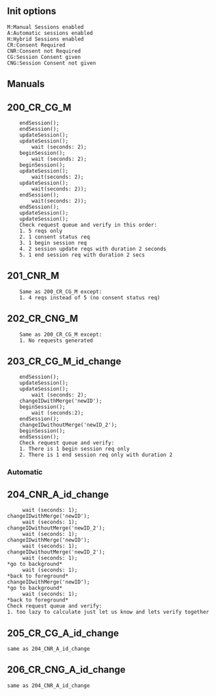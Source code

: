 ## Init options
    M:Manual Sessions enabled
    A:Automatic sessions enabled
    H:Hybrid Sessions enabled
    CR:Consent Required
    CNR:Consent not Required
    CG:Session Consent given
    CNG:Session Consent not given

## Manuals

## 200_CR_CG_M
        endSession();
        endSession();
        updateSession();
        updateSession();
            wait (seconds: 2);
        beginSession();
            wait (seconds: 2);
        beginSession();
        updateSession();
            wait(seconds: 2);
        updateSession();
            wait(seconds: 2));
        endSession();
            wait(seconds: 2));
        endSession();
        updateSession();
        updateSession();
        Check request queue and verify in this order:
        1. 5 reqs only
        2. 1 consent status req
        3. 1 begin session req
        4. 2 session update reqs with duration 2 seconds
        5. 1 end session req with duration 2 secs

## 201_CNR_M
        Same as 200_CR_CG_M except:
        1. 4 reqs instead of 5 (no consent status req)

## 202_CR_CNG_M
        Same as 200_CR_CG_M except:
        1. No requests generated

## 203_CR_CG_M_id_change
        endSession();
        updateSession();
        updateSession();
            wait (seconds: 2);
        changeIDwithMerge('newID');
        beginSession();
            wait (seconds:2);
        endSession();
        changeIDwithoutMerge('newID_2');
        beginSession();
        endSession();
        Check request queue and verify:
        1. There is 1 begin session req only
        2. There is 1 end session req only with duration 2

### Automatic

## 204_CNR_A_id_change
         wait (seconds: 1);
    changeIDwithMerge('newID');
         wait (seconds: 1);
    changeIDwithoutMerge('newID_2');
         wait (seconds: 1);
    changeIDwithMerge('newID');
         wait (seconds: 1);
    changeIDwithoutMerge('newID_2');
         wait (seconds: 1);
    *go to background*
         wait (seconds: 1);
    *back to foreground*
    changeIDwithMerge('newID');
    *go to background*
         wait (seconds: 1);
    *back to foreground*
    Check request queue and verify:
    1. too lazy to calculate just let us know and lets verify together

## 205_CR_CG_A_id_change
    same as 204_CNR_A_id_change

## 206_CR_CNG_A_id_change
    same as 204_CNR_A_id_change
